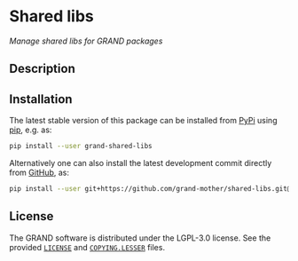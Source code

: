 # Shared libs
_Manage shared libs for GRAND packages_

## Description

<!-- Add here a description of the package -->


## Installation

The latest stable version of this package can be installed from [PyPi][PYPI]
using [pip][PIP], e.g. as:
```bash
pip install --user grand-shared-libs
```

Alternatively one can also install the latest development commit directly from
[GitHub][GITHUB], as:
```bash
pip install --user git+https://github.com/grand-mother/shared-libs.git@master
```


## License

The GRAND software is distributed under the LGPL-3.0 license. See the provided
[`LICENSE`][LICENSE] and [`COPYING.LESSER`][COPYING] files.


[COPYING]: https://github.com/grand-mother/shared-libs/blob/master/COPYING.LESSER
[GITHUB]: https://github.com/grand-mother/shared-libs
[LICENSE]: https://github.com/grand-mother/shared-libs/blob/master/LICENSE
[PIP]: https://pypi.org/project/pip
[PYPI]: https://pypi.org/project/grand-shared-libs

